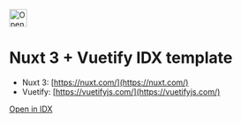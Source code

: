 <a href="https://idx.google.com/new?template=https%3A%2F%2Fgithub.com%2FZackAkil%2Fnuxt-vuetify-idx-template">
  <picture>
    <source
      media="(prefers-color-scheme: dark)"
      srcset="https://cdn.idx.dev/btn/open_dark_32.svg">
    <source
      media="(prefers-color-scheme: light)"
      srcset="https://cdn.idx.dev/btn/open_light_32.svg">
    <img
      height="32"
      alt="Open in IDX"
      src="https://cdn.idx.dev/btn/open_purple_32.svg">
  </picture>
</a>

# Nuxt 3 + Vuetify IDX template

* Nuxt 3: [https://nuxt.com/](https://nuxt.com/)
* Vuetify: [https://vuetifyjs.com/](https://vuetifyjs.com/)

[Open in IDX](https://idx.google.com/new?template=https%3A%2F%2Fgithub.com%2FZackAkil%2Fnuxt-vuetify-idx-template) 

